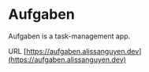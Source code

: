 

# Aufgaben

Aufgaben is a task-management app. 


URL [https://aufgaben.alissanguyen.dev](https://aufgaben.alissanguyen.dev)